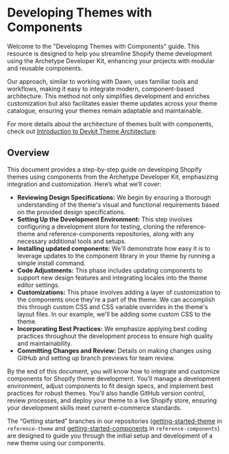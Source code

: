 # Developing Themes with Components

Welcome to the "Developing Themes with Components" guide. This resource is designed to help you streamline Shopify theme development using the Archetype Developer Kit, enhancing your projects with modular and reusable components.

Our approach, similar to working with Dawn, uses familiar tools and workflows, making it easy to integrate modern, component-based architecture. This method not only simplifies development and enriches customization but also facilitates easier theme updates across your theme catalogue, ensuring your themes remain adaptable and maintainable.

For more details about the architecture of themes built with components, check out [Introduction to Devkit Theme Architecture]().

## Overview

This document provides a step-by-step guide on developing Shopify themes using components from the Archetype Developer Kit, emphasizing integration and customization. Here’s what we’ll cover:

- **Reviewing Design Specifications:** We begin by ensuring a thorough understanding of the theme's visual and functional requirements based on the provided design specifications.
- **Setting Up the Development Environment:** This step involves configuring a development store for testing, cloning the reference-theme and reference-components repositories, along with any necessary additional tools and setups.
- **Installing updated components:** We'll demonstrate how easy it is to leverage updates to the component library in your theme by running a simple install command.
- **Code Adjustments:** This phase includes updating components to support new design features and integrating locales into the theme editor settings.
- **Customizations:** This phase involves adding a layer of customization to the components once they're a part of the theme. We can accomplish this through custom CSS and CSS variable overrides in the theme's layout files. In our example, we'll be adding some custom CSS to the theme.
- **Incorporating Best Practices:** We emphasize applying best coding practices throughout the development process to ensure high quality and maintainability.
- **Committing Changes and Review:** Details on making changes using GitHub and setting up branch previews for team review.

By the end of this document, you will know how to integrate and customize components for Shopify theme development. You'll manage a development environment, adjust components to fit design specs, and implement best practices for robust themes. You'll also handle GitHub version control, review processes, and deploy your theme to a live Shopify store, ensuring your development skills meet current e-commerce standards.

The “Getting started” branches in our repositories ([getting-started-theme](https://github.com/archetype-themes/reference-theme/tree/getting-started-theme) in `reference-theme` and [getting-started-components](https://github.com/archetype-themes/reference-components/tree/getting-started-components) in `reference-components`) are designed to guide you through the initial setup and development of a new theme using our components.
